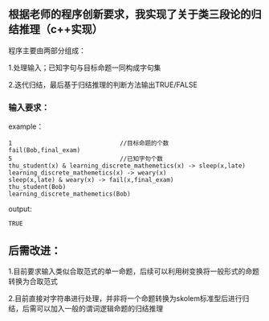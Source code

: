 ## 根据老师的程序创新要求，我实现了关于类三段论的归结推理（c++实现）

程序主要由两部分组成：

1.处理输入；已知字句与目标命题一同构成字句集

2.迭代归结，最后基于归结推理的判断方法输出TRUE/FALSE

### 输入要求：

example：
```
1                              //目标命题的个数
fail(Bob,final_exam)
5                              //已知字句个数
thu_student(x) & learning_discrete_mathemetics(x) -> sleep(x,late)
learning_discrete_mathemetics(x) -> weary(x)
sleep(x,late) & weary(x) -> fail(x,final_exam)
thu_student(Bob)
learning_discrete_mathemetics(Bob)
```
output:
```
TRUE
```

## 后需改进：

1.目前要求输入类似合取范式的单一命题，后续可以利用树变换将一般形式的命题转换为合取范式

2.目前直接对字符串进行处理，并非将一个命题转换为skolem标准型后进行归结，后需可以加入一般的谓词逻辑命题的归结推理

